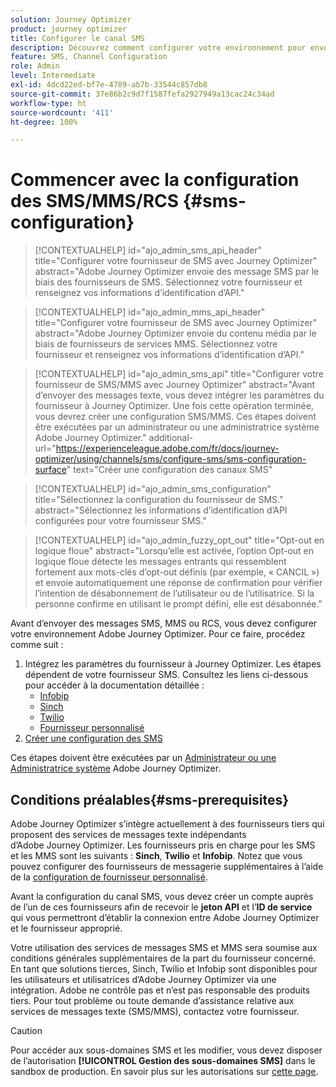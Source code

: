 ```yaml
---
solution: Journey Optimizer
product: journey optimizer
title: Configurer le canal SMS
description: Découvrez comment configurer votre environnement pour envoyer des messages texte avec Journey Optimizer.
feature: SMS, Channel Configuration
role: Admin
level: Intermediate
exl-id: 4dcd22ed-bf7e-4789-ab7b-33544c857db8
source-git-commit: 37e86b2c9d7f1587fefa2927949a13cac24c34ad
workflow-type: ht
source-wordcount: '411'
ht-degree: 100%

---
```


# Commencer avec la configuration des SMS/MMS/RCS {#sms-configuration}

>[!CONTEXTUALHELP]
>id="ajo_admin_sms_api_header"
>title="Configurer votre fournisseur de SMS avec Journey Optimizer"
>abstract="Adobe Journey Optimizer envoie des message SMS par le biais des fournisseurs de SMS. Sélectionnez votre fournisseur et renseignez vos informations d’identification d’API."

>[!CONTEXTUALHELP]
>id="ajo_admin_mms_api_header"
>title="Configurer votre fournisseur de SMS avec Journey Optimizer"
>abstract="Adobe Journey Optimizer envoie du contenu média par le biais de fournisseurs de services MMS. Sélectionnez votre fournisseur et renseignez vos informations d’identification d’API."

>[!CONTEXTUALHELP]
>id="ajo_admin_sms_api"
>title="Configurer votre fournisseur de SMS/MMS avec Journey Optimizer"
>abstract="Avant d’envoyer des messages texte, vous devez intégrer les paramètres du fournisseur à Journey Optimizer. Une fois cette opération terminée, vous devrez créer une configuration SMS/MMS. Ces étapes doivent être exécutées par un administrateur ou une administratrice système Adobe Journey Optimizer."
>additional-url="https://experienceleague.adobe.com/fr/docs/journey-optimizer/using/channels/sms/configure-sms/sms-configuration-surface" text="Créer une configuration des canaux SMS"

>[!CONTEXTUALHELP]
>id="ajo_admin_sms_configuration"
>title="Sélectionnez la configuration du fournisseur de SMS."
>abstract="Sélectionnez les informations d’identification d’API configurées pour votre fournisseur SMS."

>[!CONTEXTUALHELP]
>id="ajo_admin_fuzzy_opt_out"
>title="Opt-out en logique floue"
>abstract="Lorsqu’elle est activée, l’option Opt-out en logique floue détecte les messages entrants qui ressemblent fortement aux mots-clés d’opt-out définis (par exemple, « CANCIL ») et envoie automatiquement une réponse de confirmation pour vérifier l’intention de désabonnement de l’utilisateur ou de l’utilisatrice. Si la personne confirme en utilisant le prompt défini, elle est désabonnée."

Avant d’envoyer des messages SMS, MMS ou RCS, vous devez configurer votre environnement Adobe Journey Optimizer. Pour ce faire, procédez comme suit :

1. Intégrez les paramètres du fournisseur à Journey Optimizer.
Les étapes dépendent de votre fournisseur SMS. Consultez les liens ci-dessous pour accéder à la documentation détaillée :
   * [Infobip](sms-configuration-infobip.md)
   * [Sinch](sms-configuration-sinch.md)
   * [Twilio](sms-configuration-twilio.md)
   * [Fournisseur personnalisé](sms-configuration-custom.md)
1. [Créer une configuration des SMS](sms-configuration-surface.md)

Ces étapes doivent être exécutées par un [Administrateur ou une Administratrice système](../start/path/administrator.md) Adobe Journey Optimizer.

## Conditions préalables{#sms-prerequisites}

Adobe Journey Optimizer s’intègre actuellement à des fournisseurs tiers qui proposent des services de messages texte indépendants d’Adobe Journey Optimizer. Les fournisseurs pris en charge pour les SMS et les MMS sont les suivants : **Sinch**, **Twilio** et **Infobip**. Notez que vous pouvez configurer des fournisseurs de messagerie supplémentaires à l’aide de la [configuration de fournisseur personnalisé](sms-configuration-custom.md).

Avant la configuration du canal SMS, vous devez créer un compte auprès de l’un de ces fournisseurs afin de recevoir le **jeton API** et l’**ID de service** qui vous permettront d’établir la connexion entre Adobe Journey Optimizer et le fournisseur approprié.

Votre utilisation des services de messages SMS et MMS sera soumise aux conditions générales supplémentaires de la part du fournisseur concerné. En tant que solutions tierces, Sinch, Twilio et Infobip sont disponibles pour les utilisateurs et utilisatrices d’Adobe Journey Optimizer via une intégration. Adobe ne contrôle pas et n’est pas responsable des produits tiers. Pour tout problème ou toute demande d’assistance relative aux services de messages texte (SMS/MMS), contactez votre fournisseur.

>[!CAUTION]
>
>Pour accéder aux sous-domaines SMS et les modifier, vous devez disposer de l’autorisation **[!UICONTROL Gestion des sous-domaines SMS]** dans le sandbox de production. En savoir plus sur les autorisations sur [cette page](../administration/high-low-permissions.md#administration-permissions).
>

